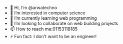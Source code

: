 - 👋 Hi, I’m @arwatechno
- 👀 I’m interested in computer science
- 🌱 I’m currently learning web programming
- 💞️ I’m looking to collaborate on web building projects
- 📫 How to reach me:01153118185
- ⚡ Fun fact: I don't want to be an engineer!

<!---
arwatechno/arwatechno is a ✨ special ✨ repository because its `README.md` (this file) appears on your GitHub profile.
You can click the Preview link to take a look at your changes.
--->
